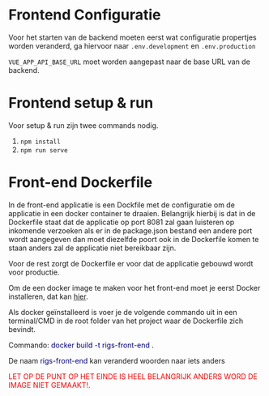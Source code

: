 # Frontend Configuratie
Voor het starten van de backend moeten eerst wat configuratie propertjes worden veranderd, ga hiervoor naar `.env.development` en `.env.production`

`VUE_APP_API_BASE_URL` moet worden aangepast naar de base URL van de backend.

# Frontend setup & run
Voor setup & run zijn twee commands nodig.
1. `npm install`
1. `npm run serve`


# Front-end Dockerfile 

In de front-end applicatie is een Dockfile met de configuratie om de applicatie in een docker container te draaien. Belangrijk hierbij is dat in de Dockerfile staat dat de applicatie op port 8081 zal gaan luisteren op inkomende verzoeken als er in de package.json bestand een andere port wordt aangegeven dan moet diezelfde poort ook in de Dockerfile komen te staan anders zal de applicatie niet bereikbaar zijn. 

Voor de rest zorgt de Dockerfile er voor dat de applicatie gebouwd wordt voor productie. 

Om de een docker image te maken voor het front-end moet je eerst Docker installeren, dat kan [hier](https://docs.docker.com/get-docker/). 

Als docker geïnstalleerd is voer je de volgende commando uit in een terminal/CMD in de root folder van het project waar de Dockerfile zich bevindt. 

Commando: <span style="color:#000080">docker build -t rigs-front-end .</span> 

De naam <span style="color:#000080">rigs-front-end</span>  kan veranderd woorden naar iets anders 

<span style="color:red">LET OP DE PUNT OP HET EINDE IS HEEL BELANGRIJK ANDERS WORD DE IMAGE NIET GEMAAKT!.</span> 